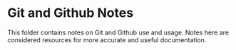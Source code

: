 # Git and Github Notes

This folder contains notes on Git and Github use and usage. Notes here are considered resources for more accurate and useful documentation.

